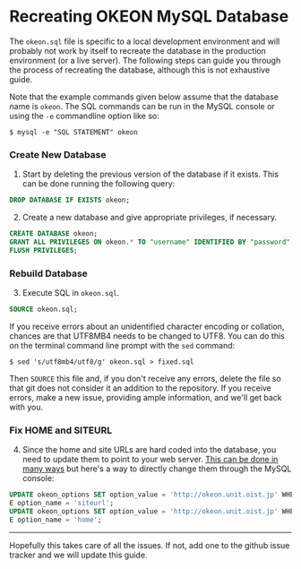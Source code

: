 # Recreating OKEON MySQL Database

The `okeon.sql` file is specific to a local development environment and will probably not work by itself to recreate the database in the production environment (or a live server). The following steps can guide you through the process of recreating the database, although this is not exhaustive guide.

Note that the example commands given below assume that the database name is `okeon`. The SQL commands can be run in the MySQL console or using the `-e` commandline option like so:

`$ mysql -e "SQL STATEMENT" okeon`

### Create New Database

1. Start by deleting the previous version of the database if it exists. This can be done running the following query:

```sql
DROP DATABASE IF EXISTS okeon;
```

2. Create a new database and give appropriate privileges, if necessary.

```sql
CREATE DATABASE okeon;
GRANT ALL PRIVILEGES ON okeon.* TO "username" IDENTIFIED BY "password";
FLUSH PRIVILEGES;
```

### Rebuild Database

3. Execute SQL in `okeon.sql`.

```sql
SOURCE okeon.sql;
```

If you receive errors about an unidentified character encoding or collation, chances are that UTF8MB4 needs to be changed to UTF8. You can do this on the terminal command line prompt with the `sed` command:

`$ sed 's/utf8mb4/utf8/g' okeon.sql > fixed.sql`

Then `SOURCE` this file and, if you don't receive any errors, delete the file so that git does not consider it an addition to the repository. If you receive errors, make a new issue, providing ample information, and we'll get back with you.

### Fix HOME and SITEURL 

4. Since the home and site URLs are hard coded into the database, you need to update them to point to your web server. [This can be done in many ways](https://codex.wordpress.org/Changing_The_Site_URL) but here's a way to directly change them through the MySQL console:

```sql
UPDATE okeon_options SET option_value = 'http://okeon.unit.oist.jp' WHER
E option_name = 'siteurl';
UPDATE okeon_options SET option_value = 'http://okeon.unit.oist.jp' WHER
E option_name = 'home';
```

---

Hopefully this takes care of all the issues. If not, add one to the github issue tracker and we will update this guide.


